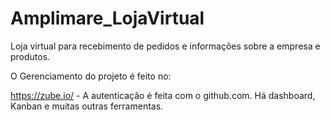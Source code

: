 # Amplimare_LojaVirtual
Loja virtual para recebimento de pedidos e informações sobre a empresa e produtos.

O Gerenciamento do projeto é feito no:

https://zube.io/ - A autenticação é feita com o github.com. Há dashboard, Kanban e muitas outras ferramentas.
